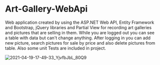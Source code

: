 # Art-Gallery-WebApi


Web application created by using the ASP.NET Web API, Entity Framework and Bootstrap, jQuery libraries and
Partial View for recording art galleries and pictures that are selling in them. While you are logged out you can see a table with data but can't change anything. After logging in you can add new picture, search pictures for sale by price and also delete pictures from table. Also some unit Tests are included in project.



![2021-04-19-17-49-33_YjvfbJbL_80Q9](https://user-images.githubusercontent.com/71831119/115268843-fbd2bf80-a13a-11eb-9625-fb2dc85635ef.gif)

